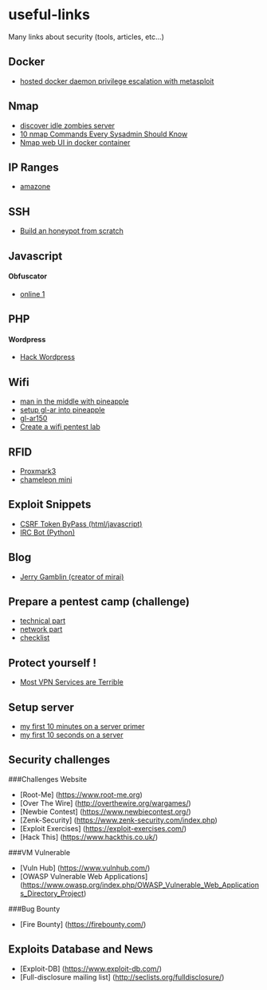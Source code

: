 # useful-links
Many links about security (tools, articles, etc...)

## Docker
* [hosted docker daemon privilege escalation with metasploit](https://www.rapid7.com/db/modules/exploit/linux/local/docker_daemon_privilege_escalation)

## Nmap
* [discover idle zombies server](http://insecurety.net/?p=51)
* [10 nmap Commands Every Sysadmin Should Know](http://bencane.com/2013/02/25/10-nmap-commands-every-sysadmin-should-know/)
* [Nmap web UI in docker container](http://jerrygamblin.com/2016/08/30/rainmap-container/)

## IP Ranges
* [amazone](https://ip-ranges.amazonaws.com/ip-ranges.json)

## SSH
* [Build an honeypot from scratch](http://jerrygamblin.com/2016/08/17/honeyfiles-from-my-sshoneypot/)

## Javascript
#### Obfuscator
* [online 1](http://www.danstools.com/javascript-obfuscate/index.php)

## PHP
#### Wordpress
* [Hack Wordpress](https://www.dailysecurity.fr/comment-pirater-un-wordpress/#more-284)

## Wifi
* [man in the middle with pineapple](http://blog.iweb.com/fr/2013/09/prenez-garde-pineapple/13717.html)
* [setup gl-ar into pineapple](http://jerrygamblin.com/2016/04/11/turning-a-25-gl-ar150-into-a-100-wifipineapple/)
* [gl-ar150](http://www.gl-inet.com/ar150/)
* [Create a wifi pentest lab](https://github.com/jgamblin/hackAPie)

## RFID
* [Proxmark3](http://www.elechouse.com/elechouse/index.php?main_page=product_info&cPath=90_93&products_id=2264)
* [chameleon mini](https://www.kickstarter.com/projects/1980078555/chameleonmini-a-versatile-nfc-card-emulator-and-mo)

## Exploit Snippets
* [CSRF Token ByPass (html/javascript)](https://gist.github.com/4383/1c1c5111871cd5c4b72a71cd0af3ea3e)
* [IRC Bot (Python)](https://gist.github.com/4383/9e4672749f19a2f48f6d18de599a5024)

## Blog
* [Jerry Gamblin (creator of mirai)](http://jerrygamblin.com/)

## Prepare a pentest camp (challenge)
* [technical part](http://jerrygamblin.com/2016/07/15/6-technical-things-to-do-before-security-summer-camp/)
* [network part](http://jerrygamblin.com/2016/07/18/6-networking-things-to-do-before-security-summer-camp/)
* [checklist](https://gist.github.com/4383/570ca024e140d4a2b5a7be4ca664594e)

## Protect yourself !
* [Most VPN Services are Terrible](https://gist.github.com/kennwhite/1f3bc4d889b02b35d8aa)

## Setup server
* [my first 10 minutes on a server primer](http://www.codelitt.com/blog/my-first-10-minutes-on-a-server-primer-for-securing-ubuntu/)
* [my first 10 seconds on a server](http://jerrygamblin.com/2016/07/13/my-first-10-seconds-on-a-server/)

## Security challenges

###Challenges Website
* [Root-Me] (https://www.root-me.org)
* [Over The Wire] (http://overthewire.org/wargames/)
* [Newbie Contest] (https://www.newbiecontest.org/)
* [Zenk-Security] (https://www.zenk-security.com/index.php)
* [Exploit Exercises] (https://exploit-exercises.com/)
* [Hack This] (https://www.hackthis.co.uk/)  

###VM Vulnerable
* [Vuln Hub] (https://www.vulnhub.com/)
* [OWASP Vulnerable Web Applications] (https://www.owasp.org/index.php/OWASP_Vulnerable_Web_Applications_Directory_Project)  

###Bug Bounty
* [Fire Bounty] (https://firebounty.com/)

## Exploits Database and News
* [Exploit-DB] (https://www.exploit-db.com/)
* [Full-disclosure mailing list] (http://seclists.org/fulldisclosure/)


